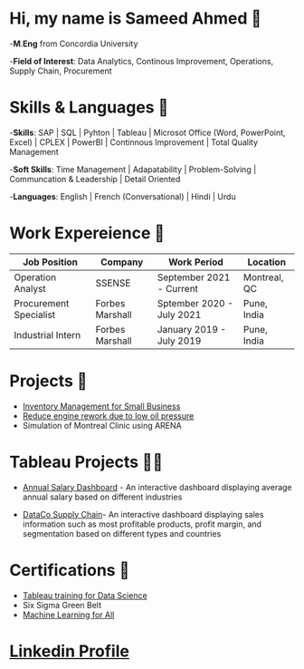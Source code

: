 # Hi, my name is Sameed Ahmed :wave:

-**M**.**Eng** from Concordia University

-**Field of Interest**: Data Analytics, Continous Improvement, Operations, Supply Chain, Procurement

# Skills & Languages 📖
-**Skills**: SAP | SQL | Pyhton | Tableau | Microsot Office (Word, PowerPoint, Excel) | CPLEX | PowerBI | Continnous Improvement | Total Quality Management

-**Soft Skills**: Time Management | Adapatability | Problem-Solving | Communcation & Leadership | Detail Oriented

-**Languages**: English | French (Conversational) | Hindi | Urdu

# Work Expereience 👔
   | Job Position           | Company         | Work  Period             | Location     |
   |------------------------|-----------------|--------------------------|--------------|
   | Operation Analyst | SSENSE          | September 2021 - Current | Montreal, QC |
   | Procurement Specialist      | Forbes Marshall | Sptember 2020 - July 2021 | Pune, India  |
   | Industrial Intern      | Forbes Marshall | January 2019 - July 2019 | Pune, India  |

# Projects 📃
  - [Inventory Management for Small Business](https://github.com/Sameed1202/Inventory-Management-for-Small-Scale-Business-UI)
  - [Reduce engine rework due to low oil pressure](https://github.com/Sameed1202/Full-Factorial_MINITAB_Engine-Pressure)
  - Simulation of Montreal Clinic using ARENA 

# Tableau Projects 👨‍💻
  - [Annual Salary Dashboard](https://public.tableau.com/app/profile/sameed/viz/AnnualSalaryDashboard/Dashboard1) - An interactive dashboard displaying average annual     salary based on different industries
 
  - [DataCo Supply Chain](https://public.tableau.com/app/profile/sameed/viz/DataCoSupplyChain_16856696922750/Dashboard1)- An interactive dashboard displaying              sales information such as most profitable products, profit margin, and segmentation based on  different types and countries
      
# Certifications 📄
  - [Tableau training for Data Science](https://www.udemy.com/certificate/UC-3814f458-5b6f-4699-8fd1-6364647aecbc/)
  - Six Sigma Green Belt 
  - [Machine Learning for All](https://coursera.org/share/a2cff7ac87afb0709f4f62cc5f3d5a5f)

# [Linkedin Profile](https://www.linkedin.com/in/sameed-ahmed-/)


